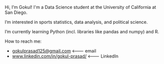 Hi, I’m Gokul! I'm a Data Science student at the University of California at San Diego. 

I’m interested in sports statistics, data analysis, and political science. 

I’m currently learning Python (incl. libraries like pandas and numpy) and R. 

How to reach me:
- gokulprasad125@gmail.com  <--- email
- www.linkedin.com/in/gokul-prasad/   <--- LinkedIn
